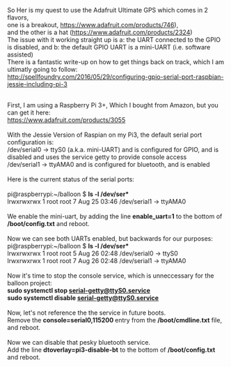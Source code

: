 So Her is my quest to use the Adafruit Ultimate GPS which comes in 2 flavors,   <br />
one is a breakout, https://www.adafruit.com/products/746),  <br />
and the other is a hat (https://www.adafruit.com/products/2324) <br />
The issue with it working straight up is a: the UART connected to the GPIO is disabled, and b: the default GPIO UART is a mini-UART (i.e. software assisted)  <br />
There is a fantastic write-up on how to get things back on track, which I am ultimatly going to follow:  <br />
http://spellfoundry.com/2016/05/29/configuring-gpio-serial-port-raspbian-jessie-including-pi-3  <br />
<br />

First, I am using a Raspberry Pi 3+, Which I bought from Amazon, but you can get it here: <br />
https://www.adafruit.com/products/3055 <br />
<br />
With the Jessie Version of Raspian on my Pi3, the default serial port configuration is:<br />
/dev/serial0 -> ttyS0 (a.k.a. mini-UART) and is configured for GPIO, and is disabled and uses the service getty to provide console access<br />
/dev/serial1 -> ttyAMA0 and is configured for bluetooth, and is enabled<br />
<br />
Here is the current status of the serial ports: <br />
<br />
pi@raspberrypi:~/balloon $ <b>ls -l /dev/ser* </b><br />
lrwxrwxrwx 1 root root 7 Aug 25 03:46 /dev/serial1 -> ttyAMA0 <br />
<br />
We enable the mini-uart, by adding the line <b> enable_uart=1</b> to the bottom of <b>/boot/config.txt</b> and reboot.<br />
<br />
Now we can see both UARTs enabled, but backwards for our purposes:<br />
pi@raspberrypi:~/balloon $ <b>ls -l /dev/ser* </b><br />
lrwxrwxrwx 1 root root 5 Aug 26 02:48 /dev/serial0 -> ttyS0<br />
lrwxrwxrwx 1 root root 7 Aug 26 02:48 /dev/serial1 -> ttyAMA0<br />
<br />
Now it's time to stop the console service, which is unneccessary for the balloon project:<br />
<b>sudo systemctl stop serial-getty@ttyS0.service</b><br />
<b>sudo systemctl disable serial-getty@ttyS0.service</b><br />
<br />
Now, let's not reference the the service in future boots.<br />
Remove the <b>console=serial0,115200 </b> entry from the <b>/boot/cmdline.txt</b> file, and reboot.<br />
<br />
Now we can disable that pesky bluetooth service. <br />
Add the line <b>dtoverlay=pi3-disable-bt</b> to the bottom of <b>/boot/config.txt</b> and reboot. <br />
<br />
<br />
<br />
<br />
<br />

